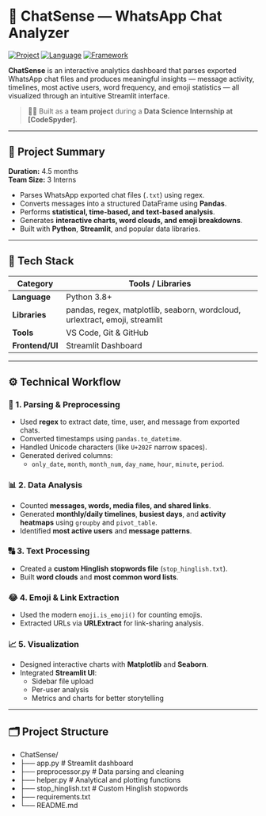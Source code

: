 # 💬 ChatSense — WhatsApp Chat Analyzer  

[![Project](https://img.shields.io/badge/Project-Internship-blue)](#)
[![Language](https://img.shields.io/badge/Language-Python-366a9c)](#)
[![Framework](https://img.shields.io/badge/Framework-Streamlit-ff4b4b)](#)

**ChatSense** is an interactive analytics dashboard that parses exported WhatsApp chat files and produces meaningful insights — message activity, timelines, most active users, word frequency, and emoji statistics — all visualized through an intuitive Streamlit interface.  

> 🧑‍💻 Built as a **team project** during a **Data Science Internship at [CodeSpyder]**.

---

## 🔎 Project Summary

**Duration:** 4.5 months  
**Team Size:** 3 Interns  

- Parses WhatsApp exported chat files (`.txt`) using regex.  
- Converts messages into a structured DataFrame using **Pandas**.  
- Performs **statistical, time-based, and text-based analysis**.  
- Generates **interactive charts, word clouds, and emoji breakdowns**.  
- Built with **Python**, **Streamlit**, and popular data libraries.

---

## 🧰 Tech Stack

| Category | Tools / Libraries |
|-----------|------------------|
| **Language** | Python 3.8+ |
| **Libraries** | pandas, regex, matplotlib, seaborn, wordcloud, urlextract, emoji, streamlit |
| **Tools** | VS Code, Git & GitHub |
| **Frontend/UI** | Streamlit Dashboard |

---

## ⚙️ Technical Workflow

### 🧹 1. Parsing & Preprocessing
- Used **regex** to extract date, time, user, and message from exported chats.  
- Converted timestamps using `pandas.to_datetime`.  
- Handled Unicode characters (like `U+202F` narrow spaces).  
- Generated derived columns:
  - `only_date`, `month`, `month_num`, `day_name`, `hour`, `minute`, `period`.

### 📊 2. Data Analysis
- Counted **messages, words, media files, and shared links**.  
- Generated **monthly/daily timelines**, **busiest days**, and **activity heatmaps** using `groupby` and `pivot_table`.  
- Identified **most active users** and **message patterns**.  

### 🔠 3. Text Processing
- Created a **custom Hinglish stopwords file** (`stop_hinglish.txt`).  
- Built **word clouds** and **most common word lists**.

### 😂 4. Emoji & Link Extraction
- Used the modern `emoji.is_emoji()` for counting emojis.  
- Extracted URLs via **URLExtract** for link-sharing analysis.

### 📈 5. Visualization
- Designed interactive charts with **Matplotlib** and **Seaborn**.  
- Integrated **Streamlit UI**:  
  - Sidebar file upload  
  - Per-user analysis  
  - Metrics and charts for better storytelling  

---
## 🗂️ Project Structure
- ChatSense/
- ├── app.py # Streamlit dashboard
- ├── preprocessor.py # Data parsing and cleaning
- ├── helper.py # Analytical and plotting functions
- ├── stop_hinglish.txt # Custom Hinglish stopwords
- ├── requirements.txt
- └── README.md

